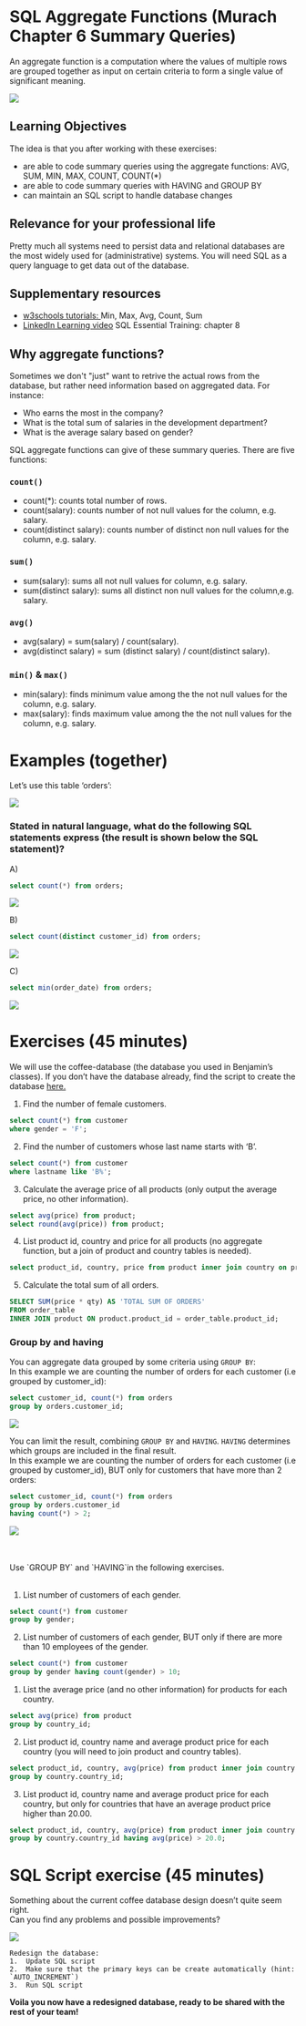 # SQL Aggregate Functions (Murach Chapter 6 Summary Queries)

An aggregate function is a computation where the values of multiple rows are grouped together as input on certain criteria to form a single value of significant meaning.

![](img/aggregate_functions.png)

## Learning Objectives
The idea is that you after working with these exercises:

- are able to code summary queries using the aggregate functions: AVG, SUM, MIN, MAX, COUNT, COUNT(*)
- are able to code summary queries with HAVING and GROUP BY
- can maintain an SQL script to handle database changes


## Relevance for your professional life
Pretty much all systems need to persist data and relational databases are the most widely used for (administrative) systems. You will need SQL as a query language to get data out of the database.

##  Supplementary resources
  - [w3schools tutorials: ](https://www.w3schools.com/sql/default.asp) Min, Max, Avg, Count, Sum
- [LinkedIn Learning video](https://www.linkedin.com/learning/sql-essential-training-3/what-are-aggregates?u=36836804) SQL Essential Training: chapter 8


## Why aggregate functions?
Sometimes we don't "just" want to retrive the actual rows from the database, but rather need information based on aggregated data. For instance:
* Who earns the most in the company?
* What is the total sum of salaries in the development department?
* What is the average salary based on gender?

SQL aggregate functions can give of these summary queries. There are five functions: 

### `count()`

* count(*): counts total number of rows.
* count(salary): counts number of not null values for the column, e.g. salary.
* count(distinct salary):  counts number of distinct non null values for the column, e.g. salary.

### `sum()`

* sum(salary):  sums all not null values for column, e.g. salary.
* sum(distinct salary): sums all distinct non null values for the column,e.g. salary.

### `avg()`

* avg(salary) = sum(salary) / count(salary).
* avg(distinct salary) = sum (distinct salary) / count(distinct salary).

 
### `min()` & `max()`

* min(salary): finds minimum value among the the not null values for the column, e.g. salary.
* max(salary): finds maximum value among the the not null values for the column, e.g. salary.

# Examples (together) 

Let’s use this table ‘orders’:

![](img/orders_table.png)

### Stated in natural language, what do the following SQL statements express (the result is shown below the SQL statement)?

A)
```sql
select count(*) from orders;
```
![](img/example_A.png)

B)
```sql
select count(distinct customer_id) from orders;
```
![](img/example_B.png)

C)
```sql
select min(order_date) from orders;
```
![](img/example_C.png)


# Exercises (45 minutes)

We will use the coffee-database (the database you used in Benjamin’s classes). If you don’t have the database already, find the script to create the database [here.](https://github.com/behu-kea/dat20-classes/blob/master/week-11/assets/coffee-database.sql)


1.	Find the number of female customers.

```sql
select count(*) from customer
where gender = 'F';
```
2.	Find the number of customers whose last name starts with ‘B’.

```sql
select count(*) from customer
where lastname like 'B%';
```

3.	Calculate the average price of all products (only output the average price, no other information).

```sql
select avg(price) from product;
select round(avg(price)) from product;
```
4.	List product id, country and price for all products (no aggregate function, but a join of product and country tables is needed).

```sql
select product_id, country, price from product inner join country on product.country_id = country.country_id;
```

5. Calculate the total sum of all orders.

```sql
SELECT SUM(price * qty) AS 'TOTAL SUM OF ORDERS'
FROM order_table
INNER JOIN product ON product.product_id = order_table.product_id;
```


### Group by and having

You can aggregate data grouped by some criteria using `GROUP BY`: <br>
In this example we are counting the number of orders for each customer (i.e grouped by customer_id):

```sql
select customer_id, count(*) from orders
group by orders.customer_id;
```
![](img/example_D.png)


You can limit the result, combining `GROUP BY` and `HAVING`. `HAVING` determines which groups are included in the final result. <br>
In this example we are counting the number of orders for each customer (i.e grouped by customer_id), BUT only for customers that have more than 2 orders:

```sql
select customer_id, count(*) from orders
group by orders.customer_id
having count(*) > 2;
```
![](img/example_E.png)


<br>
<br>
Use `GROUP BY` and `HAVING`in the following exercises.
 <br>
<br>


1. List number of customers of each gender.
```sql
select count(*) from customer
group by gender;
```

2. List number of customers of each gender, BUT only if there are more than 10 employees of the gender.

```sql
select count(*) from customer
group by gender having count(gender) > 10;
```


1.	List the average price (and no other information) for products for each country.
```sql
select avg(price) from product
group by country_id;
```

2.	List product id, country name and average product price for each country (you will need to join product and country tables).

```sql
select product_id, country, avg(price) from product inner join country on product.country_id = country.country_id
group by country.country_id;
```

3. List product id, country name and average product price for each country, but only for countries that have an average product price higher than 20.00. 

```sql
select product_id, country, avg(price) from product inner join country on product.country_id = country.country_id
group by country.country_id having avg(price) > 20.0;
```

# SQL Script exercise (45 minutes)


Something about the current coffee database design doesn’t quite seem right. <br>
Can you find any problems and possible improvements?


![](img/coffeeDB.png)


```
Redesign the database:
1.	Update SQL script
2.	Make sure that the primary keys can be create automatically (hint: `AUTO_INCREMENT`)
3.	Run SQL script 
```
**Voila you now have a redesigned database, ready to be shared with the rest of your team!**



